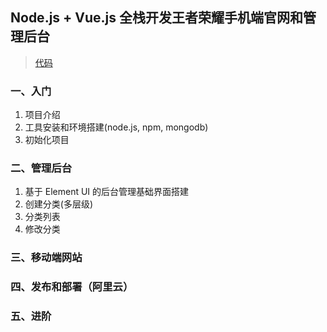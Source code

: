## Node.js + Vue.js 全栈开发王者荣耀手机端官网和管理后台

> [代码](https://github.com/CoolPet/Imitation-king-of-glory-website)

### 一、入门

1. 项目介绍
2. 工具安装和环境搭建(node.js, npm, mongodb)
3. 初始化项目

### 二、管理后台

1. 基于 Element UI 的后台管理基础界面搭建
2. 创建分类(多层级)
3. 分类列表
4. 修改分类

### 三、移动端网站

### 四、发布和部署（阿里云）

### 五、进阶